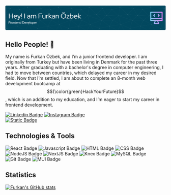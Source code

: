 ![Header](./header3.png)
## Hello People! :wave:

My name is Furkan Özbek, and I’m a junior frontend developer. I am originally from Turkey but have been living in Denmark for the past three years. After graduating with a bachelor's degree in computer engineering, I had to move between countries, which delayed my career in my desired field. Now that I’m settled, I am about to complete an 8-month web development bootcamp at $${\color{green}HackYourFuture}$$, which is an addition to my education, and I’m eager to start my career in frontend development.

[![Linkedin Badge](https://img.shields.io/badge/LinkedIn-0077B5?style=for-the-badge&logo=linkedin&logoColor=white)](https://www.linkedin.com/in/furkan-%C3%B6zbek-151926127/)
[![Instagram Badge](https://img.shields.io/badge/Instagram-E4405F?style=for-the-badge&logo=instagram&logoColor=white)](https://www.instagram.com/fu.ozbek/)  
[![Static Badge](https://img.shields.io/badge/My%20own%20website-02b2a0?style=for-the-badge&logo=web&logoColor=white)](https://www.furkanozbek.dk)  



## Technologies & Tools  
![React Badge](https://img.shields.io/badge/React-61DAFB.svg?style=for-the-badge&logo=React&logoColor=black)
![Javascript Badge](https://img.shields.io/badge/JavaScript-F7DF1E.svg?style=for-the-badge&logo=JavaScript&logoColor=black)
![HTML Badge](https://img.shields.io/badge/HTML5-E34F26.svg?style=for-the-badge&logo=HTML5&logoColor=white)
![CSS Badge](https://img.shields.io/badge/CSS-563d7c?&style=for-the-badge&logo=css3&logoColor=white)
![NodeJS Badge](https://img.shields.io/badge/Node.js-5FA04E.svg?style=for-the-badge&logo=nodedotjs&logoColor=white)
![NextJS Badge](https://img.shields.io/badge/Next.js-000000.svg?style=for-the-badge&logo=nextdotjs&logoColor=white)
![Knex Badge](https://img.shields.io/badge/Knex.js-D26B38.svg?style=for-the-badge&logo=knexdotjs&logoColor=white)
![MySQL Badge](https://img.shields.io/badge/MySQL-4479A1.svg?style=for-the-badge&logo=MySQL&logoColor=white)
![Git Badge](https://img.shields.io/badge/Git-F05032.svg?style=for-the-badge&logo=Git&logoColor=white)
![MUI Badge](https://img.shields.io/badge/MUI-007FFF.svg?style=for-the-badge&logo=MUI&logoColor=white)

## Statistics  
[![Furkan's GitHub stats](https://github-readme-stats.vercel.app/api?username=FurkannOzbek)](https://github.com/anuraghazra/github-readme-stats)
<!--
**FurkannOzbek/FurkannOzbek** is a ✨ _special_ ✨ repository because its `README.md` (this file) appears on your GitHub profile.

Here are some ideas to get you started:

- 🔭 I’m currently working on ...
- 🌱 I’m currently learning ...
- 👯 I’m looking to collaborate on ...
- 🤔 I’m looking for help with ...
- 💬 Ask me about ...
- 📫 How to reach me: ...
- 😄 Pronouns: ...
- ⚡ Fun fact: ...
-->
